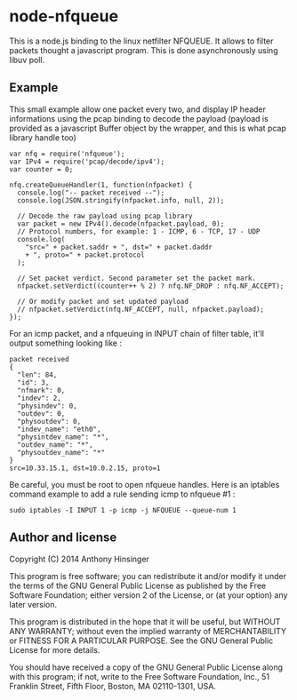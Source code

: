 node-nfqueue
============

This is a node.js binding to the linux netfilter NFQUEUE. It allows to filter packets thought a javascript program.
This is done asynchronously using libuv poll.

## Example

This small example allow one packet every two, and display IP header informations using the pcap binding to decode the payload (payload is provided as a javascript Buffer object by the wrapper, and this is what pcap library handle too)

    var nfq = require('nfqueue');
    var IPv4 = require('pcap/decode/ipv4');
    var counter = 0;

    nfq.createQueueHandler(1, function(nfpacket) {
      console.log("-- packet received --");
      console.log(JSON.stringify(nfpacket.info, null, 2));

      // Decode the raw payload using pcap library
      var packet = new IPv4().decode(nfpacket.payload, 0);
      // Protocol numbers, for example: 1 - ICMP, 6 - TCP, 17 - UDP
      console.log(
        "src=" + packet.saddr + ", dst=" + packet.daddr
        + ", proto=" + packet.protocol
      );

      // Set packet verdict. Second parameter set the packet mark.
      nfpacket.setVerdict((counter++ % 2) ? nfq.NF_DROP : nfq.NF_ACCEPT);

      // Or modify packet and set updated payload
      // nfpacket.setVerdict(nfq.NF_ACCEPT, null, nfpacket.payload);
    });

For an icmp packet, and a nfqueuing in INPUT chain of filter table, it'll output something looking like :

    packet received
    {
      "len": 84,
      "id": 3,
      "nfmark": 0,
      "indev": 2,
      "physindev": 0,
      "outdev": 0,
      "physoutdev": 0,
      "indev_name": "eth0",
      "physintdev_name": "*",
      "outdev_name": "*",
      "physoutdev_name": "*"
    }
    src=10.33.15.1, dst=10.0.2.15, proto=1

Be careful, you must be root to open nfqueue handles. Here is an iptables command example to add a rule sending icmp to nfqueue #1 :

    sudo iptables -I INPUT 1 -p icmp -j NFQUEUE --queue-num 1

## Author and license

Copyright (C) 2014  Anthony Hinsinger

This program is free software; you can redistribute it and/or
modify it under the terms of the GNU General Public License
as published by the Free Software Foundation; either version 2
of the License, or (at your option) any later version.

This program is distributed in the hope that it will be useful,
but WITHOUT ANY WARRANTY; without even the implied warranty of
MERCHANTABILITY or FITNESS FOR A PARTICULAR PURPOSE.  See the
GNU General Public License for more details.

You should have received a copy of the GNU General Public License
along with this program; if not, write to the Free Software
Foundation, Inc., 51 Franklin Street, Fifth Floor, Boston, MA  02110-1301, USA.
